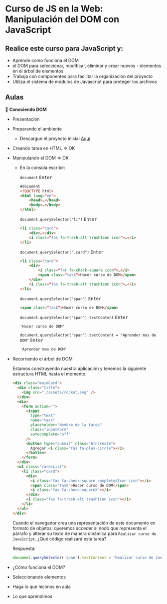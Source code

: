 # Curso de JS en la Web: Manipulación del DOM con JavaScript

## Realice este curso para JavaScript y:

- Aprende como funciona el DOM
- el DOM para seleccionar, modificar, eliminar y crear nuevos - elementos en el árbol de elementos
- Trabaja con componentes para facilitar la organización del proyecto
- Utiliza el sistema de módulos de Javascript para proteger los archivos

## Aulas

🧨 **Conociendo DOM**

- Presentación
- Preparando el ambiente
  - Descargue el proyecto inicial [Aquí](https://github.com/nobody-redhawk/JS-en-la-Web-Manipulacion-del-DOM-con-JavaScript.git)
- Creando tarea en HTML => OK
- Manipulando el DOM => OK

  - En la consola escribir:

    `document` <kbd>Enter</kbd>

    ```html
    #document
    <!DOCTYPE html>
    <html lang=​"en">
        ​<head>​…​</head>
        ​<body>​…​</body>
    ​</html>​
    ```

    `document.querySelector("li")` <kbd>Enter</kbd>

    ```html
    <li class=​"card">
        <div>​…​</div>
        ​<i class=​"fas fa-trash-alt trashIcon icon">​…​</i>
    ​</li>​
    ```

    `document.querySelector(".card")` <kbd>Enter</kbd>

    ```html
    <li class=​"card">
        <div>
            ​<i class=​"far fa-check-square icon">​…​</i>
            ​<span class=​"task">​Hacer curso de DOM​</span>
        ​</div>
        ​<i class=​"fas fa-trash-alt trashIcon icon">​…​</i>
    ​</li>​
    ```

    `document.querySelector("span")` <kbd>Enter</kbd>

    ```html
    <span class=​"task">​Hacer curso de DOM​</span>​
    ```

    `document.querySelector("span").textContent` <kbd>Enter</kbd>

    ```html
    'Hacer curso de DOM'
    ```

    `document.querySelector("span").textContent = "Aprender mas de DOM"` <kbd>Enter</kbd>

    ```html
    'Aprender mas de DOM'
    ```

- Recorriendo el árbol de DOM
  
  Estamos construyendo nuestra aplicación y tenemos la siguiente estructura HTML hasta el momento:
  ```html
  <div class="mainCard">
    <div class="title">
      <img src="./assets/rocket.svg" />
    </div>
    <div>
      <form action="">
        <input
          type="text"
          name="task"
          placeholder="Nombre de la tarea"
          class="inputForm"
          autocomplete="off"
        />
        <button type="submit" class="btnCreate">
          Agregar <i class="fas fa-plus-circle"></i>
        </button>
      </form>
    </div>
    <ul class="cardsList">
      <li class="card">
        <div>
          <i class="fas fa-check-square completedIcon icon"></i>
          <span class="task">Hacer curso de DOM</span>
          <i class="fas fa-check-squareX"></i>
        </div>
        <i class="fas fa-trash-alt trashIcon icon"></i>
      </li>
    </ul>
  </div>
  ```
  Cuando el navegador crea una representación de este documento en formato de objetos, queremos acceder al nodo que representa el párrafo y alterar su texto de manera dinámica para `Realizar curso de JavaScript`. ¿Qué código realizará esta tarea?

  Respuesta:
  ```js
  document.querySelector('span').textContent = 'Realizar curso de JavaScript'
  ```
- ¿Cómo funciona el DOM?
- Seleccionando elementos
- Haga lo que hicimos en aula
- Lo que aprendimos

